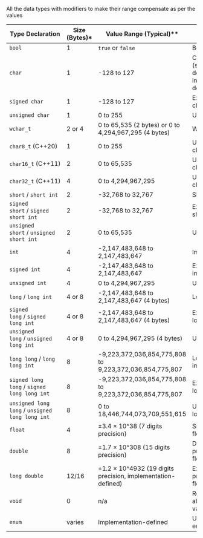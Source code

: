 

All the data types with modifiers to make their range compensate as per the values

|Type Declaration|Size (Bytes)*|Value Range (Typical)**|Description|
|---|---|---|---|
|`bool`|1|`true` or `false`|Boolean type|
|`char`|1|-128 to 127|Character (signed by default, implementation-defined)|
|`signed char`|1|-128 to 127|Explicitly signed char|
|`unsigned char`|1|0 to 255|Unsigned char|
|`wchar_t`|2 or 4|0 to 65,535 (2 bytes) or 0 to 4,294,967,295 (4 bytes)|Wide character|
|`char8_t` (C++20)|1|0 to 255|UTF-8 character|
|`char16_t` (C++11)|2|0 to 65,535|UTF-16 character|
|`char32_t` (C++11)|4|0 to 4,294,967,295|UTF-32 character|
|`short` / `short int`|2|-32,768 to 32,767|Short integer|
|`signed short` / `signed short int`|2|-32,768 to 32,767|Explicitly signed short|
|`unsigned short` / `unsigned short int`|2|0 to 65,535|Unsigned short|
|`int`|4|-2,147,483,648 to 2,147,483,647|Integer|
|`signed int`|4|-2,147,483,648 to 2,147,483,647|Explicitly signed int|
|`unsigned int`|4|0 to 4,294,967,295|Unsigned int|
|`long` / `long int`|4 or 8|-2,147,483,648 to 2,147,483,647 (4 bytes)|Long integer|
|`signed long` / `signed long int`|4 or 8|-2,147,483,648 to 2,147,483,647 (4 bytes)|Explicitly signed long|
|`unsigned long` / `unsigned long int`|4 or 8|0 to 4,294,967,295 (4 bytes)|Unsigned long|
|`long long` / `long long int`|8|-9,223,372,036,854,775,808 to 9,223,372,036,854,775,807|Long long integer|
|`signed long long` / `signed long long int`|8|-9,223,372,036,854,775,808 to 9,223,372,036,854,775,807|Explicitly signed long long|
|`unsigned long long` / `unsigned long long int`|8|0 to 18,446,744,073,709,551,615|Unsigned long long|
|`float`|4|±3.4 × 10^38 (7 digits precision)|Single-precision floating point|
|`double`|8|±1.7 × 10^308 (15 digits precision)|Double-precision floating point|
|`long double`|12/16|±1.2 × 10^4932 (19 digits precision, implementation-defined)|Extended-precision floating point|
|`void`|0|n/a|Represents absence of value|
|`enum`|varies|Implementation-defined|User-defined enumeration|